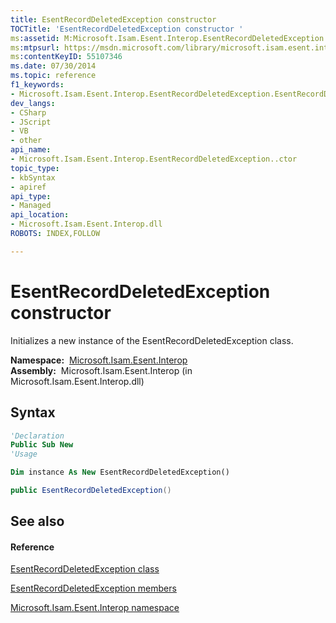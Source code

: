 ```yaml
---
title: EsentRecordDeletedException constructor 
TOCTitle: 'EsentRecordDeletedException constructor '
ms:assetid: M:Microsoft.Isam.Esent.Interop.EsentRecordDeletedException.#ctor
ms:mtpsurl: https://msdn.microsoft.com/library/microsoft.isam.esent.interop.esentrecorddeletedexception.esentrecorddeletedexception(v=EXCHG.10)
ms:contentKeyID: 55107346
ms.date: 07/30/2014
ms.topic: reference
f1_keywords:
- Microsoft.Isam.Esent.Interop.EsentRecordDeletedException.EsentRecordDeletedException
dev_langs:
- CSharp
- JScript
- VB
- other
api_name: 
- Microsoft.Isam.Esent.Interop.EsentRecordDeletedException..ctor
topic_type: 
- kbSyntax
- apiref
api_type: 
- Managed
api_location: 
- Microsoft.Isam.Esent.Interop.dll
ROBOTS: INDEX,FOLLOW

---
```


# EsentRecordDeletedException constructor

Initializes a new instance of the EsentRecordDeletedException class.

**Namespace:**  [Microsoft.Isam.Esent.Interop](hh596136\(v=exchg.10\).md)  
**Assembly:**  Microsoft.Isam.Esent.Interop (in Microsoft.Isam.Esent.Interop.dll)

## Syntax

``` vb
'Declaration
Public Sub New
'Usage

Dim instance As New EsentRecordDeletedException()
```

``` csharp
public EsentRecordDeletedException()
```

## See also

#### Reference

[EsentRecordDeletedException class](dn319818\(v=exchg.10\).md)

[EsentRecordDeletedException members](dn319829\(v=exchg.10\).md)

[Microsoft.Isam.Esent.Interop namespace](hh596136\(v=exchg.10\).md)

